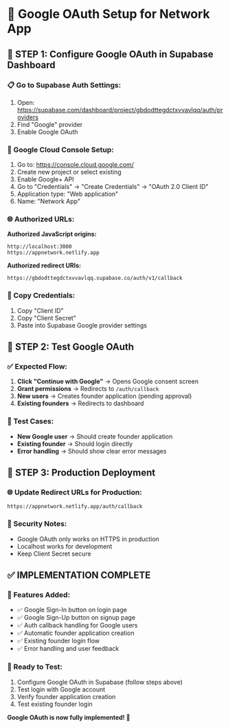# 🔐 Google OAuth Setup for Network App

## 🎯 STEP 1: Configure Google OAuth in Supabase Dashboard

### 📋 Go to Supabase Auth Settings:
1. Open: https://supabase.com/dashboard/project/gbdodttegdctxvvavlqq/auth/providers
2. Find "Google" provider
3. Enable Google OAuth

### 🔑 Google Cloud Console Setup:
1. Go to: https://console.cloud.google.com/
2. Create new project or select existing
3. Enable Google+ API
4. Go to "Credentials" → "Create Credentials" → "OAuth 2.0 Client ID"
5. Application type: "Web application"
6. Name: "Network App"

### 🌐 Authorized URLs:
**Authorized JavaScript origins:**
```
http://localhost:3000
https://appnetwork.netlify.app
```

**Authorized redirect URIs:**
```
https://gbdodttegdctxvvavlqq.supabase.co/auth/v1/callback
```

### 📝 Copy Credentials:
1. Copy "Client ID" 
2. Copy "Client Secret"
3. Paste into Supabase Google provider settings

## 🎯 STEP 2: Test Google OAuth

### ✅ Expected Flow:
1. **Click "Continue with Google"** → Opens Google consent screen
2. **Grant permissions** → Redirects to `/auth/callback`
3. **New users** → Creates founder application (pending approval)
4. **Existing founders** → Redirects to dashboard

### 🧪 Test Cases:
- **New Google user** → Should create founder application
- **Existing founder** → Should login directly
- **Error handling** → Should show clear error messages

## 🎯 STEP 3: Production Deployment

### 🌐 Update Redirect URLs for Production:
```
https://appnetwork.netlify.app/auth/callback
```

### 🔐 Security Notes:
- Google OAuth only works on HTTPS in production
- Localhost works for development
- Keep Client Secret secure

## ✅ IMPLEMENTATION COMPLETE

### 🎉 Features Added:
- ✅ Google Sign-In button on login page
- ✅ Google Sign-Up button on signup page  
- ✅ Auth callback handling for Google users
- ✅ Automatic founder application creation
- ✅ Existing founder login flow
- ✅ Error handling and user feedback

### 🧪 Ready to Test:
1. Configure Google OAuth in Supabase (follow steps above)
2. Test login with Google account
3. Verify founder application creation
4. Test existing founder login

**Google OAuth is now fully implemented! 🚀**
